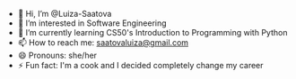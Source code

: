 - 👋 Hi, I’m @Luiza-Saatova
- 👀 I’m interested in Software Engineering
- 🌱 I’m currently learning CS50's Introduction to Programming with Python
- 📫 How to reach me: saatovaluiza@gmail.com
- 😄 Pronouns: she/her
- ⚡ Fun fact: I'm a cook and I decided completely change my career

<!---
Luiza-Saatova/Luiza-Saatova is a ✨ special ✨ repository because its `README.md` (this file) appears on your GitHub profile.
You can click the Preview link to take a look at your changes.
--->
